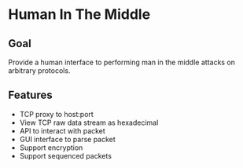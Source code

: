 # Human In The Middle

## Goal

Provide a human interface to performing man in the middle attacks on arbitrary protocols.

## Features

* TCP proxy to host:port
* View TCP raw data stream as hexadecimal
* API to interact with packet
* GUI interface to parse packet
* Support encryption
* Support sequenced packets
